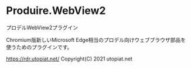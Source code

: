 # Produire.WebView2
プロデルWebView2プラグイン

Chromium版新しいMicrosoft Edge相当のプロデル向けウェブブラウザ部品を使うためのプラグインです。

https://rdr.utopiat.net/
Copyright(C) 2021 utopiat.net